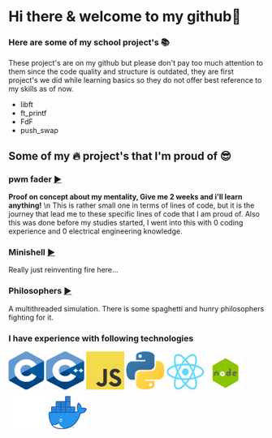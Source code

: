 # Hi there & welcome to my github👋

### Here are some of my school project's 📚
These project's are on my github but please don't pay too much attention to them
since the code quality and structure is outdated, they are first project's we did
while learning basics so they do not offer best reference to my skills as of now.
- libft
- ft_printf
- FdF
- push_swap

## Some of my 🔥 project's that I'm proud of 😎
### pwm fader [▶️](https://github.com/joonasmykkanen/pwm_fader)
__Proof on concept about my mentality, Give me 2 weeks and i'll learn anything!__ \n
This is rather small one in terms of lines of code, but it is the journey that lead me to these specific lines of code that I am proud of.
Also this was done before my studies started, I went into this with 0 coding experience and 0 electrical engineering knowledge.

### Minishell [▶️](https://github.com/joonasmykkanen/minishell)
Really just reinventing fire here...

### Philosophers [▶️](https://github.com/joonasmykkanen/philosophers)
A multithreaded simulation. There is some spaghetti and hunry philosophers fighting for it.

### I have experience with following technologies
<img src="./C_Logo.png?raw=true" width="70" height="75"> <img src="./CPlusPlus.svg?raw=true" width="75" height="75">
<img src="./JS.svg" width="75" height="75"> <img src="./Python.svg?raw=true" width="75" height="75">
<img src="./React-icon.svg.png?raw=true" width="75" height="70"> <img src="./node.png?raw=true" width="75" height="65">
<img src="./Git-Icon-White.png?raw=true" width="75" height="75"> <img src="./Moby-logo.png?raw=true" width="75" height="65">
